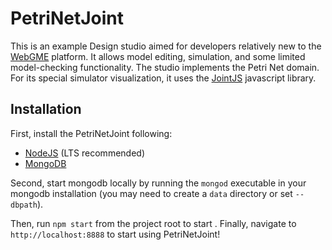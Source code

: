 # PetriNetJoint
This is an example Design studio aimed for developers relatively new to the [WebGME](https://webgme.org) platform.
It allows model editing, simulation, and some limited model-checking functionality.
The studio implements the Petri Net domain.
For its special simulator visualization, it uses the [JointJS](https://www.jointjs.com/) javascript library.

## Installation
First, install the PetriNetJoint following:
- [NodeJS](https://nodejs.org/en/) (LTS recommended)
- [MongoDB](https://www.mongodb.com/)

Second, start mongodb locally by running the `mongod` executable in your mongodb installation (you may need to create a `data` directory or set `--dbpath`).

Then, run `npm start` from the project root to start . Finally, navigate to `http://localhost:8888` to start using PetriNetJoint!

